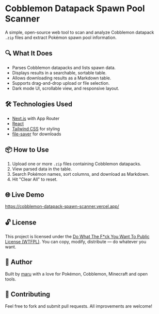 # Cobblemon Datapack Spawn Pool Scanner

A simple, open-source web tool to scan and analyze Cobblemon datapack `.zip` files and extract Pokémon spawn pool information.

## 🔍 What It Does

- Parses Cobblemon datapacks and lists spawn data.
- Displays results in a searchable, sortable table.
- Allows downloading results as a Markdown table.
- Supports drag-and-drop upload or file selection.
- Dark mode UI, scrollable view, and responsive layout.

## 🛠️ Technologies Used

- [Next.js](https://nextjs.org/) with App Router
- [React](https://reactjs.org/)
- [Tailwind CSS](https://tailwindcss.com/) for styling
- [file-saver](https://www.npmjs.com/package/file-saver) for downloads

## 📦 How to Use

1. Upload one or more `.zip` files containing Cobblemon datapacks.
2. View parsed data in the table.
3. Search Pokémon names, sort columns, and download as Markdown.
4. Hit "Clear All" to reset.

## 🌐 Live Demo

https://cobblemon-datapack-spawn-scanner.vercel.app/

## 🔓 License

This project is licensed under the [Do What The F\*ck You Want To Public License (WTFPL)](http://www.wtfpl.net/about/). You can copy, modify, distribute — do whatever you want.

## 👤 Author

Built by [maru](https://github.com/moonBSIS) with a love for Pokémon, Cobblemon, Minecraft and open tools.

## 🤝 Contributing

Feel free to fork and submit pull requests. All improvements are welcome!
